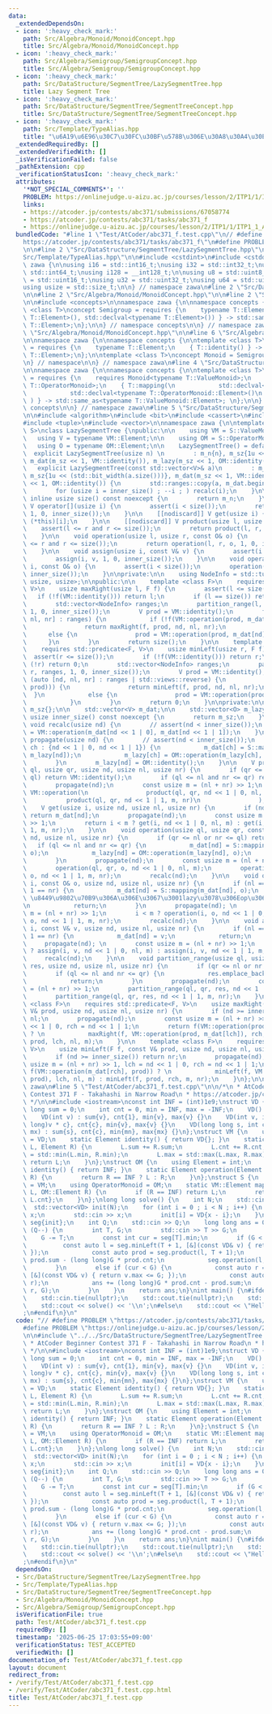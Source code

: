 ```yaml
---
data:
  _extendedDependsOn:
  - icon: ':heavy_check_mark:'
    path: Src/Algebra/Monoid/MonoidConcept.hpp
    title: Src/Algebra/Monoid/MonoidConcept.hpp
  - icon: ':heavy_check_mark:'
    path: Src/Algebra/Semigroup/SemigroupConcept.hpp
    title: Src/Algebra/Semigroup/SemigroupConcept.hpp
  - icon: ':heavy_check_mark:'
    path: Src/DataStructure/SegmentTree/LazySegmentTree.hpp
    title: Lazy Segment Tree
  - icon: ':heavy_check_mark:'
    path: Src/DataStructure/SegmentTree/SegmentTreeConcept.hpp
    title: Src/DataStructure/SegmentTree/SegmentTreeConcept.hpp
  - icon: ':heavy_check_mark:'
    path: Src/Template/TypeAlias.hpp
    title: "\u6A19\u6E96\u30C7\u30FC\u30BF\u578B\u306E\u30A8\u30A4\u30EA\u30A2\u30B9"
  _extendedRequiredBy: []
  _extendedVerifiedWith: []
  _isVerificationFailed: false
  _pathExtension: cpp
  _verificationStatusIcon: ':heavy_check_mark:'
  attributes:
    '*NOT_SPECIAL_COMMENTS*': ''
    PROBLEM: https://onlinejudge.u-aizu.ac.jp/courses/lesson/2/ITP1/1/ITP1_1_A
    links:
    - https://atcoder.jp/contests/abc371/submissions/67058774
    - https://atcoder.jp/contests/abc371/tasks/abc371_f
    - https://onlinejudge.u-aizu.ac.jp/courses/lesson/2/ITP1/1/ITP1_1_A
  bundledCode: "#line 1 \"Test/AtCoder/abc371_f.test.cpp\"\n// #define PROBLEM \"\
    https://atcoder.jp/contests/abc371/tasks/abc371_f\"\n#define PROBLEM \"https://onlinejudge.u-aizu.ac.jp/courses/lesson/2/ITP1/1/ITP1_1_A\"\
    \n\n#line 2 \"Src/DataStructure/SegmentTree/LazySegmentTree.hpp\"\n\n#line 2 \"\
    Src/Template/TypeAlias.hpp\"\n\n#include <cstdint>\n#include <cstddef>\n\nnamespace\
    \ zawa {\n\nusing i16 = std::int16_t;\nusing i32 = std::int32_t;\nusing i64 =\
    \ std::int64_t;\nusing i128 = __int128_t;\n\nusing u8 = std::uint8_t;\nusing u16\
    \ = std::uint16_t;\nusing u32 = std::uint32_t;\nusing u64 = std::uint64_t;\n\n\
    using usize = std::size_t;\n\n} // namespace zawa\n#line 2 \"Src/DataStructure/SegmentTree/SegmentTreeConcept.hpp\"\
    \n\n#line 2 \"Src/Algebra/Monoid/MonoidConcept.hpp\"\n\n#line 2 \"Src/Algebra/Semigroup/SemigroupConcept.hpp\"\
    \n\n#include <concepts>\n\nnamespace zawa {\n\nnamespace concepts {\n\ntemplate\
    \ <class T>\nconcept Semigroup = requires {\n    typename T::Element;\n    { T::operation(std::declval<typename\
    \ T::Element>(), std::declval<typename T::Element>()) } -> std::same_as<typename\
    \ T::Element>;\n};\n\n} // namespace concepts\n\n} // namespace zawa\n#line 4\
    \ \"Src/Algebra/Monoid/MonoidConcept.hpp\"\n\n#line 6 \"Src/Algebra/Monoid/MonoidConcept.hpp\"\
    \n\nnamespace zawa {\n\nnamespace concepts {\n\ntemplate <class T>\nconcept Identitiable\
    \ = requires {\n    typename T::Element;\n    { T::identity() } -> std::same_as<typename\
    \ T::Element>;\n};\n\ntemplate <class T>\nconcept Monoid = Semigroup<T> and Identitiable<T>;\n\
    \n} // namespace\n\n} // namespace zawa\n#line 4 \"Src/DataStructure/SegmentTree/SegmentTreeConcept.hpp\"\
    \n\nnamespace zawa {\n\nnamespace concepts {\n\ntemplate <class T>\nconcept MonoidWithAction\
    \ = requires {\n    requires Monoid<typename T::ValueMonoid>;\n    requires Monoid<typename\
    \ T::OperatorMonoid>;\n    { T::mapping(\n            std::declval<typename T::ValueMonoid::Element>(),\n\
    \            std::declval<typename T::OperatorMonoid::Element>()\n           \
    \ ) } -> std::same_as<typename T::ValueMonoid::Element>; \n};\n\n} // namespace\
    \ concepts\n\n} // namespace zawa\n#line 5 \"Src/DataStructure/SegmentTree/LazySegmentTree.hpp\"\
    \n\n#include <algorithm>\n#include <bit>\n#include <cassert>\n#include <ranges>\n\
    #include <tuple>\n#include <vector>\n\nnamespace zawa {\n\ntemplate <concepts::MonoidWithAction\
    \ S>\nclass LazySegmentTree {\npublic:\n\n    using VM = S::ValueMonoid;\n\n \
    \   using V = typename VM::Element;\n\n    using OM = S::OperatorMonoid;\n\n \
    \   using O = typename OM::Element;\n\n    LazySegmentTree() = default;\n\n  \
    \  explicit LazySegmentTree(usize n) \n        : m_n{n}, m_sz{1u << (std::bit_width(n))},\
    \ m_dat(m_sz << 1, VM::identity()), m_lazy(m_sz << 1, OM::identity()) {}\n\n \
    \   explicit LazySegmentTree(const std::vector<V>& a)\n        : m_n{a.size()},\
    \ m_sz{1u << (std::bit_width(a.size()))}, m_dat(m_sz << 1, VM::identity()), m_lazy(m_sz\
    \ << 1, OM::identity()) {\n        std::ranges::copy(a, m_dat.begin() + inner_size());\n\
    \        for (usize i = inner_size() ; --i ; ) recalc(i);\n    }\n\n    [[nodiscard]]\
    \ inline usize size() const noexcept {\n        return m_n;\n    }\n\n    [[nodiscard]]\
    \ V operator[](usize i) {\n        assert(i < size());\n        return get(i,\
    \ 1, 0, inner_size());\n    }\n\n    [[nodiscard]] V get(usize i) {\n        return\
    \ (*this)[i];\n    }\n\n    [[nodiscard]] V product(usize l, usize r) {\n    \
    \    assert(l <= r and r <= size());\n        return product(l, r, 1, 0, inner_size());\n\
    \    }\n\n    void operation(usize l, usize r, const O& o) {\n        assert(l\
    \ <= r and r <= size());\n        return operation(l, r, o, 1, 0, inner_size());\n\
    \    }\n\n    void assign(usize i, const V& v) {\n        assert(i < size());\n\
    \        assign(i, v, 1, 0, inner_size());\n    }\n\n    void operation(usize\
    \ i, const O& o) {\n        assert(i < size());\n        operation(i, o, 1, 0,\
    \ inner_size());\n    }\n\nprivate:\n\n    using NodeInfo = std::tuple<usize,\
    \ usize, usize>;\n\npublic:\n\n    template <class F>\n    requires std::predicate<F,\
    \ V>\n    usize maxRight(usize l, F f) {\n        assert(l <= size());\n     \
    \   if (!f(VM::identity())) return l;\n        if (l == size()) return size();\n\
    \        std::vector<NodeInfo> ranges;\n        partition_range(l, size(), ranges,\
    \ 1, 0, inner_size());\n        V prod = VM::identity();\n        for (auto [nd,\
    \ nl, nr] : ranges) {\n            if (!f(VM::operation(prod, m_dat[nd]))) {\n\
    \                return maxRight(f, prod, nd, nl, nr);\n            }\n      \
    \      else {\n                prod = VM::operation(prod, m_dat[nd]);\n      \
    \      }\n        }\n        return size();\n    }\n\n    template <class F>\n\
    \    requires std::predicate<F, V>\n    usize minLeft(usize r, F f) {\n      \
    \  assert(r <= size());\n        if (!f(VM::identity())) return r;\n        if\
    \ (!r) return 0;\n        std::vector<NodeInfo> ranges;\n        partition_range(0,\
    \ r, ranges, 1, 0, inner_size());\n        V prod = VM::identity();\n        for\
    \ (auto [nd, nl, nr] : ranges | std::views::reverse) {\n            if (!f(VM::operation(m_dat[nd],\
    \ prod))) {\n                return minLeft(f, prod, nd, nl, nr);\n          \
    \  }\n            else {\n                prod = VM::operation(prod, m_dat[nd]);\n\
    \            }\n        }\n        return 0;\n    }\n\nprivate:\n\n    usize m_n{},\
    \ m_sz{};\n\n    std::vector<V> m_dat;\n\n    std::vector<O> m_lazy;\n\n    inline\
    \ usize inner_size() const noexcept {\n        return m_sz;\n    }\n    \n   \
    \ void recalc(usize nd) {\n        // assert(nd < inner_size());\n        m_dat[nd]\
    \ = VM::operation(m_dat[nd << 1 | 0], m_dat[nd << 1 | 1]);\n    }\n\n    void\
    \ propagate(usize nd) {\n        // assert(nd < inner_size());\n        for (usize\
    \ ch : {nd << 1 | 0, nd << 1 | 1}) {\n            m_dat[ch] = S::mapping(m_dat[ch],\
    \ m_lazy[nd]);\n            m_lazy[ch] = OM::operation(m_lazy[ch], m_lazy[nd]);\n\
    \        }\n        m_lazy[nd] = OM::identity();\n    }\n\n    V product(usize\
    \ ql, usize qr, usize nd, usize nl, usize nr) {\n        if (qr <= nl or nr <=\
    \ ql) return VM::identity();\n        if (ql <= nl and nr <= qr) return m_dat[nd];\n\
    \        propagate(nd);\n        const usize m = (nl + nr) >> 1;\n        return\
    \ VM::operation(\n                product(ql, qr, nd << 1 | 0, nl, m),\n     \
    \           product(ql, qr, nd << 1 | 1, m, nr)\n                );\n    }\n\n\
    \    V get(usize i, usize nd, usize nl, usize nr) {\n        if (nd >= inner_size())\
    \ return m_dat[nd];\n        propagate(nd);\n        const usize m = (nl + nr)\
    \ >> 1;\n        return i < m ? get(i, nd << 1 | 0, nl, m) : get(i, nd << 1 |\
    \ 1, m, nr);\n    }\n\n    void operation(usize ql, usize qr, const O& o, usize\
    \ nd, usize nl, usize nr) {\n        if (qr <= nl or nr <= ql) return;\n     \
    \   if (ql <= nl and nr <= qr) {\n            m_dat[nd] = S::mapping(m_dat[nd],\
    \ o);\n            m_lazy[nd] = OM::operation(m_lazy[nd], o);\n            return;\n\
    \        }\n        propagate(nd);\n        const usize m = (nl + nr) >> 1;\n\
    \        operation(ql, qr, o, nd << 1 | 0, nl, m);\n        operation(ql, qr,\
    \ o, nd << 1 | 1, m, nr);\n        recalc(nd);\n    }\n\n    void operation(usize\
    \ i, const O& o, usize nd, usize nl, usize nr) {\n        if (nl == i and i +\
    \ 1 == nr) {\n            m_dat[nd] = S::mapping(m_dat[nd], o);\n            //\
    \ \u8449\u9802\u70B9\u306A\u306E\u3067\u3001lazy\u3078\u306Eop\u306F\u4E0D\u8981\
    \n            return;\n        }\n        propagate(nd); \n        const usize\
    \ m = (nl + nr) >> 1;\n        i < m ? operation(i, o, nd << 1 | 0, nl, m) : operation(i,\
    \ o, nd << 1 | 1, m, nr);\n        recalc(nd);\n    }\n\n    void assign(usize\
    \ i, const V& v, usize nd, usize nl, usize nr) {\n        if (nl == i and i +\
    \ 1 == nr) {\n            m_dat[nd] = v;\n            return;\n        }\n   \
    \     propagate(nd); \n        const usize m = (nl + nr) >> 1;\n        i < m\
    \ ? assign(i, v, nd << 1 | 0, nl, m) : assign(i, v, nd << 1 | 1, m, nr);\n   \
    \     recalc(nd);\n    }\n\n    void partition_range(usize ql, usize qr, std::vector<NodeInfo>&\
    \ res, usize nd, usize nl, usize nr) {\n        if (qr <= nl or nr <= ql) return;\n\
    \        if (ql <= nl and nr <= qr) {\n            res.emplace_back(nd, nl, nr);\n\
    \            return;\n        }\n        propagate(nd);\n        const usize m\
    \ = (nl + nr) >> 1;\n        partition_range(ql, qr, res, nd << 1 | 0, nl, m);\n\
    \        partition_range(ql, qr, res, nd << 1 | 1, m, nr);\n    }\n\n    template\
    \ <class F>\n    requires std::predicate<F, V>\n    usize maxRight(F f, const\
    \ V& prod, usize nd, usize nl, usize nr) {\n        if (nd >= inner_size()) return\
    \ nl;\n        propagate(nd);\n        const usize m = (nl + nr) >> 1, lch = nd\
    \ << 1 | 0, rch = nd << 1 | 1;\n        return f(VM::operation(prod, m_dat[lch]))\
    \ ? \n            maxRight(f, VM::operation(prod, m_dat[lch]), rch, m, nr) : maxRight(f,\
    \ prod, lch, nl, m);\n    }\n\n    template <class F>\n    requires std::predicate<F,\
    \ V>\n    usize minLeft(F f, const V& prod, usize nd, usize nl, usize nr) {\n\
    \        if (nd >= inner_size()) return nr;\n        propagate(nd);\n        const\
    \ usize m = (nl + nr) >> 1, lch = nd << 1 | 0, rch = nd << 1 | 1;\n        return\
    \ f(VM::operation(m_dat[rch], prod)) ? \n            minLeft(f, VM::operation(m_dat[rch],\
    \ prod), lch, nl, m) : minLeft(f, prod, rch, m, nr);\n    }\n};\n\n} // namespace\
    \ zawa\n#line 5 \"Test/AtCoder/abc371_f.test.cpp\"\n\n/*\n * AtCoder Beginner\
    \ Contest 371 F - Takahashi in Narrow Road\n * https://atcoder.jp/contests/abc371/submissions/67058774\n\
    \ */\n\n#include <iostream>\nconst int INF = (int)1e9;\nstruct VD {\n    long\
    \ long sum = 0;\n    int cnt = 0, min = INF, max = -INF;\n    VD() = default;\n\
    \    VD(int v) : sum{v}, cnt{1}, min{v}, max{v} {}\n    VD(int v, int c) : sum{(long\
    \ long)v * c}, cnt{c}, min{v}, max{v} {}\n    VD(long long s, int c, int mn, int\
    \ mx) : sum{s}, cnt{c}, min{mn}, max{mx} {}\n};\nstruct VM {\n    using Element\
    \ = VD;\n    static Element identity() { return VD{}; }\n    static Element operation(Element\
    \ L, Element R) {\n        L.sum += R.sum;\n        L.cnt += R.cnt;\n        L.min\
    \ = std::min(L.min, R.min);\n        L.max = std::max(L.max, R.max);\n       \
    \ return L;\n    }\n};\nstruct OM {\n    using Element = int;\n    static Element\
    \ identity() { return INF; }\n    static Element operation(Element L, Element\
    \ R) {\n        return R == INF ? L : R;\n    }\n};\nstruct S {\n    using ValueMonoid\
    \ = VM;\n    using OperatorMonoid = OM;\n    static VM::Element mapping(VM::Element\
    \ L, OM::Element R) {\n        if (R == INF) return L;\n        return VM::Element{R,\
    \ L.cnt};\n    }\n};\nlong long solve() {\n    int N;\n    std::cin >> N;\n  \
    \  std::vector<VD> init(N);\n    for (int i = 0 ; i < N ; i++) {\n        int\
    \ x;\n        std::cin >> x;\n        init[i] = VD{x - i};\n    }\n    zawa::LazySegmentTree<S>\
    \ seg{init};\n    int Q;\n    std::cin >> Q;\n    long long ans = 0;\n    while\
    \ (Q--) {\n        int T, G;\n        std::cin >> T >> G;\n        T--;\n    \
    \    G -= T;\n        const int cur = seg[T].min;\n        if (G < cur) {\n  \
    \          const auto l = seg.minLeft(T + 1, [&](const VD& v) { return G <= v.min;\
    \ });\n            const auto prod = seg.product(l, T + 1);\n            ans +=\
    \ prod.sum - (long long)G * prod.cnt;\n            seg.operation(l, T + 1, G);\n\
    \        }\n        else if (cur < G) {\n            const auto r = seg.maxRight(T,\
    \ [&](const VD& v) { return v.max <= G; });\n            const auto prod = seg.product(T,\
    \ r);\n            ans += (long long)G * prod.cnt - prod.sum;\n            seg.operation(T,\
    \ r, G);\n        }\n    }\n    return ans;\n}\nint main() {\n#ifdef ATCODER\n\
    \    std::cin.tie(nullptr);\n    std::cout.tie(nullptr);\n    std::ios::sync_with_stdio(false);\n\
    \    std::cout << solve() << '\\n';\n#else\n    std::cout << \"Hello World\\n\"\
    ;\n#endif\n}\n"
  code: "// #define PROBLEM \"https://atcoder.jp/contests/abc371/tasks/abc371_f\"\n\
    #define PROBLEM \"https://onlinejudge.u-aizu.ac.jp/courses/lesson/2/ITP1/1/ITP1_1_A\"\
    \n\n#include \"../../Src/DataStructure/SegmentTree/LazySegmentTree.hpp\"\n\n/*\n\
    \ * AtCoder Beginner Contest 371 F - Takahashi in Narrow Road\n * https://atcoder.jp/contests/abc371/submissions/67058774\n\
    \ */\n\n#include <iostream>\nconst int INF = (int)1e9;\nstruct VD {\n    long\
    \ long sum = 0;\n    int cnt = 0, min = INF, max = -INF;\n    VD() = default;\n\
    \    VD(int v) : sum{v}, cnt{1}, min{v}, max{v} {}\n    VD(int v, int c) : sum{(long\
    \ long)v * c}, cnt{c}, min{v}, max{v} {}\n    VD(long long s, int c, int mn, int\
    \ mx) : sum{s}, cnt{c}, min{mn}, max{mx} {}\n};\nstruct VM {\n    using Element\
    \ = VD;\n    static Element identity() { return VD{}; }\n    static Element operation(Element\
    \ L, Element R) {\n        L.sum += R.sum;\n        L.cnt += R.cnt;\n        L.min\
    \ = std::min(L.min, R.min);\n        L.max = std::max(L.max, R.max);\n       \
    \ return L;\n    }\n};\nstruct OM {\n    using Element = int;\n    static Element\
    \ identity() { return INF; }\n    static Element operation(Element L, Element\
    \ R) {\n        return R == INF ? L : R;\n    }\n};\nstruct S {\n    using ValueMonoid\
    \ = VM;\n    using OperatorMonoid = OM;\n    static VM::Element mapping(VM::Element\
    \ L, OM::Element R) {\n        if (R == INF) return L;\n        return VM::Element{R,\
    \ L.cnt};\n    }\n};\nlong long solve() {\n    int N;\n    std::cin >> N;\n  \
    \  std::vector<VD> init(N);\n    for (int i = 0 ; i < N ; i++) {\n        int\
    \ x;\n        std::cin >> x;\n        init[i] = VD{x - i};\n    }\n    zawa::LazySegmentTree<S>\
    \ seg{init};\n    int Q;\n    std::cin >> Q;\n    long long ans = 0;\n    while\
    \ (Q--) {\n        int T, G;\n        std::cin >> T >> G;\n        T--;\n    \
    \    G -= T;\n        const int cur = seg[T].min;\n        if (G < cur) {\n  \
    \          const auto l = seg.minLeft(T + 1, [&](const VD& v) { return G <= v.min;\
    \ });\n            const auto prod = seg.product(l, T + 1);\n            ans +=\
    \ prod.sum - (long long)G * prod.cnt;\n            seg.operation(l, T + 1, G);\n\
    \        }\n        else if (cur < G) {\n            const auto r = seg.maxRight(T,\
    \ [&](const VD& v) { return v.max <= G; });\n            const auto prod = seg.product(T,\
    \ r);\n            ans += (long long)G * prod.cnt - prod.sum;\n            seg.operation(T,\
    \ r, G);\n        }\n    }\n    return ans;\n}\nint main() {\n#ifdef ATCODER\n\
    \    std::cin.tie(nullptr);\n    std::cout.tie(nullptr);\n    std::ios::sync_with_stdio(false);\n\
    \    std::cout << solve() << '\\n';\n#else\n    std::cout << \"Hello World\\n\"\
    ;\n#endif\n}\n"
  dependsOn:
  - Src/DataStructure/SegmentTree/LazySegmentTree.hpp
  - Src/Template/TypeAlias.hpp
  - Src/DataStructure/SegmentTree/SegmentTreeConcept.hpp
  - Src/Algebra/Monoid/MonoidConcept.hpp
  - Src/Algebra/Semigroup/SemigroupConcept.hpp
  isVerificationFile: true
  path: Test/AtCoder/abc371_f.test.cpp
  requiredBy: []
  timestamp: '2025-06-25 17:03:55+09:00'
  verificationStatus: TEST_ACCEPTED
  verifiedWith: []
documentation_of: Test/AtCoder/abc371_f.test.cpp
layout: document
redirect_from:
- /verify/Test/AtCoder/abc371_f.test.cpp
- /verify/Test/AtCoder/abc371_f.test.cpp.html
title: Test/AtCoder/abc371_f.test.cpp
---
```

